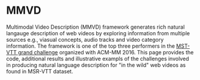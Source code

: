 # MMVD
Multimodal Video Description (MMVD) framework generates rich natural langauge description of web videos by exploring information from multiple sources e.g., viasual concepts, audio tracks and video category information. The framework is one of the top three performers in the <a href="http://ms-multimedia-challenge.com/challenge" target="_blank"> MST-VTT grand challenge</a> organized with ACM-MM 2016. This page provides the code, additional results and illustrative exampls of the challenges involved in producing natural language description for "in the wild" web videos as found in MSR-VTT dataset.
